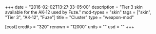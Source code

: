 +++
date = "2016-02-02T13:27:33-05:00"
description = "Tier 3 skin available for the AK-12 used by Fuze."
mod-types = "skin"
tags = ["skin", "Tier 3", "AK-12", "Fuze"]
title = "Cluster"
type = "weapon-mod"

[cost]
  credits = "320"
  renown = "12000"
  units = ""
  usd = ""
+++
